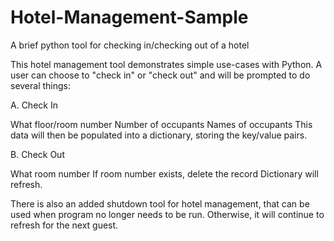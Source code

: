 # Hotel-Management-Sample
A brief python tool for checking in/checking out of a hotel

This hotel management tool demonstrates simple use-cases with Python. A user can choose to "check in" or "check out" and will be prompted to do several things:

A. Check In

What floor/room number
Number of occupants
Names of occupants
This data will then be populated into a dictionary, storing the key/value pairs.

B. Check Out

What room number
If room number exists, delete the record
Dictionary will refresh.

There is also an added shutdown tool for hotel management, that can be used when program no longer needs to be run. Otherwise, it will continue to refresh for the next guest.
